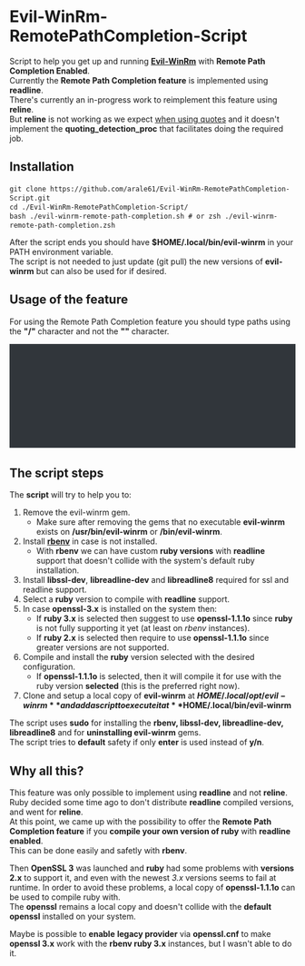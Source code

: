 # Evil-WinRm-RemotePathCompletion-Script


Script to help you get up and running **[Evil-WinRm](https://github.com/Hackplayers/evil-winrm)** with **Remote Path Completion Enabled**.    
Currently the **Remote Path Completion feature** is implemented using **readline**.    
There's currently an in-progress work to reimplement this feature using **reline**.     
But **reline** is not working as we expect [when using quotes](https://github.com/ruby/reline/issues/444) and it doesn't implement the **quoting_detection_proc** that facilitates doing the required job.



## Installation


    git clone https://github.com/arale61/Evil-WinRm-RemotePathCompletion-Script.git
    cd ./Evil-WinRm-RemotePathCompletion-Script/
    bash ./evil-winrm-remote-path-completion.sh # or zsh ./evil-winrm-remote-path-completion.zsh


After the script ends you should have **$HOME/.local/bin/evil-winrm** in your PATH environment variable.    
The script is not needed to just update (git pull) the new versions of **evil-winrm** but can also be used for if desired.



## Usage of the feature

For using the Remote Path Completion feature you should type paths using the **"/"** character and not the **"\"** character.

![Tux, the Linux mascot](/images/sample.gif)



## The script steps

The **script** will try to help you to:
1. Remove the evil-winrm gem.
    - Make sure after removing the gems that no executable **evil-winrm** exists on **/usr/bin/evil-winrm** or **/bin/evil-winrm**.
2. Install **[rbenv](https://github.com/rbenv/rbenv)** in case is not installed.
    - With **rbenv** we can have custom **ruby versions** with **readline** support that doesn't collide with the system's default ruby installation.
3. Install **libssl-dev**, **libreadline-dev** and **libreadline8** required for ssl and readline support.
4. Select a **ruby** version to compile with **readline** support.
5. In case **openssl-3.x** is installed on the system then:
    - If **ruby 3.x** is selected then suggest to use **openssl-1.1.1o** since **ruby** is not fully supporting it yet (at least on *rbenv* instances).
    - If **ruby 2.x** is selected then require to use **openssl-1.1.1o** since greater versions are not supported.
6. Compile and install the **ruby** version selected with the desired configuration.
    - If **openssl-1.1.1o** is selected, then it will compile it for use with the ruby version **selected** (this is the preferred right now).
7. Clone and setup a local copy of **evil-winrm** at **$HOME/.local/opt/evil-winrm** and add a script to execute it at **$HOME/.local/bin/evil-winrm**

The script uses **sudo** for installing the **rbenv, libssl-dev, libreadline-dev, libreadline8** and for **uninstalling evil-winrm** gems.    
The script tries to **default** safety if only **enter** is used instead of **y/n**.



## Why all this?

This feature was only possible to implement using **readline** and not **reline**.    
Ruby decided some time ago to don't distribute **readline** compiled versions, and went for **reline**.    
At this point, we came up with the possibility to offer the **Remote Path Completion feature** if you **compile your own version of ruby** with **readline enabled**.    
This can be done easily and safetly with **rbenv**.    

Then **OpenSSL 3** was launched and **ruby** had some problems with **versions 2.x** to support it, and even with the newest *3.x* versions seems to fail at runtime. In order to avoid these problems, a local copy of **openssl-1.1.1o** can be used to compile ruby with.    
The **openssl** remains a local copy and doesn't collide with the **default openssl** installed on your system.    

Maybe is possible to **enable** **legacy provider** via **openssl.cnf** to make **openssl 3.x** work with the **rbenv ruby 3.x** instances, but I wasn't able to do it.